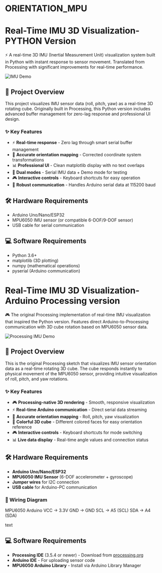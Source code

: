 # ORIENTATION_MPU

# Real-Time IMU 3D Visualization-PYTHON Version

⚡ A real-time 3D IMU (Inertial Measurement Unit) visualization system built in Python with instant response to sensor movement. Translated from Processing with significant improvements for real-time performance.

![IMU Demo](demo.gif) <!-- Add a GIF of your working system -->

## 🎯 Project Overview

This project visualizes IMU sensor data (roll, pitch, yaw) as a real-time 3D rotating cube. Originally built in Processing, this Python version includes advanced buffer management for zero-lag response and professional UI design.

### ✨ Key Features

- ⚡ **Real-time response** - Zero lag through smart serial buffer management
- 🎯 **Accurate orientation mapping** - Corrected coordinate system transformations
- 📊 **Professional UI** - Clean matplotlib display with no text overlaps
- 🔄 **Dual modes** - Serial IMU data + Demo mode for testing
- 🎮 **Interactive controls** - Keyboard shortcuts for easy operation
- 📡 **Robust communication** - Handles Arduino serial data at 115200 baud

## 🛠 Hardware Requirements

- Arduino Uno/Nano/ESP32
- MPU6050 IMU sensor (or compatible 6-DOF/9-DOF sensor)
- USB cable for serial communication

## 💻 Software Requirements
- Python 3.6+
- matplotlib (3D plotting)
- numpy (mathematical operations)
- pyserial (Arduino communication)


# Real-Time IMU 3D Visualization-Arduino Processing version

🎮 The original Processing implementation of real-time IMU visualization that inspired the Python version. Features direct Arduino-to-Processing communication with 3D cube rotation based on MPU6050 sensor data.

![Processing IMU Demo](processing_demo.gif)

## 🎯 Project Overview

This is the original Processing sketch that visualizes IMU sensor orientation data as a real-time rotating 3D cube. The cube responds instantly to physical movement of the MPU6050 sensor, providing intuitive visualization of roll, pitch, and yaw rotations.

### ✨ Key Features

- 🎮 **Processing-native 3D rendering** - Smooth, responsive visualization
- ⚡ **Real-time Arduino communication** - Direct serial data streaming
- 🎯 **Accurate orientation mapping** - Roll, pitch, yaw visualization
- 🎨 **Colorful 3D cube** - Different colored faces for easy orientation reference
- 🎮 **Interactive controls** - Keyboard shortcuts for mode switching
- 📊 **Live data display** - Real-time angle values and connection status

## 🛠 Hardware Requirements

- **Arduino Uno/Nano/ESP32**
- **MPU6050 IMU Sensor** (6-DOF accelerometer + gyroscope)
- **Jumper wires** for I2C connection
- **USB cable** for Arduino-PC communication

### 🔌 Wiring Diagram

MPU6050 Arduino
VCC → 3.3V
GND → GND
SCL → A5 (SCL)
SDA → A4 (SDA)

text

## 💻 Software Requirements

- **Processing IDE** (3.5.4 or newer) - Download from [processing.org](https://processing.org/download/)
- **Arduino IDE** - For uploading sensor code
- **MPU6050 Arduino Library** - Install via Arduino Library Manager
